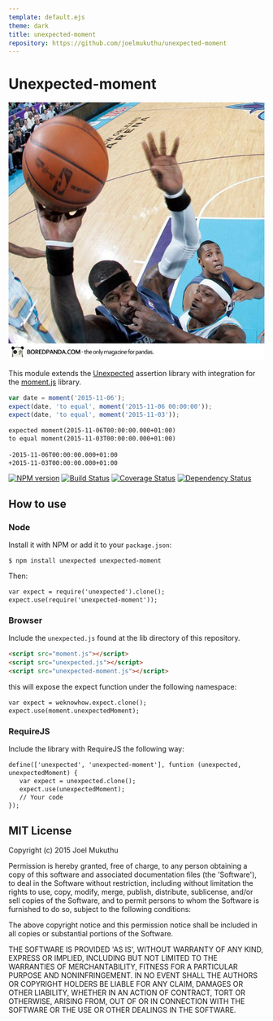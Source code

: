 ```yaml
---
template: default.ejs
theme: dark
title: unexpected-moment
repository: https://github.com/joelmukuthu/unexpected-moment
---
```


# Unexpected-moment

![Unexpected moment :)](unexpectedMoment.jpg)

This module extends the
[Unexpected](https://github.com/unexpectedjs/unexpected) assertion
library with integration for the [moment.js](http://momentjs.com/)
library.

```js
var date = moment('2015-11-06');
expect(date, 'to equal', moment('2015-11-06 00:00:00'));
expect(date, 'to equal', moment('2015-11-03'));
```

```output
expected moment(2015-11-06T00:00:00.000+01:00)
to equal moment(2015-11-03T00:00:00.000+01:00)

-2015-11-06T00:00:00.000+01:00
+2015-11-03T00:00:00.000+01:00
```

[![NPM version](https://badge.fury.io/js/unexpected-moment.svg)](http://badge.fury.io/js/unexpected-moment)
[![Build Status](https://travis-ci.org/unexpectedjs/unexpected-moment.svg?branch=master)](https://travis-ci.org/unexpectedjs/unexpected-moment)
[![Coverage Status](https://coveralls.io/repos/unexpectedjs/unexpected-moment/badge.svg)](https://coveralls.io/r/unexpectedjs/unexpected-moment)
[![Dependency Status](https://david-dm.org/unexpectedjs/unexpected-moment.svg)](https://david-dm.org/unexpectedjs/unexpected-moment)

## How to use

### Node

Install it with NPM or add it to your `package.json`:

```
$ npm install unexpected unexpected-moment
```

Then:

```js#evaluate:false
var expect = require('unexpected').clone();
expect.use(require('unexpected-moment'));
```

### Browser

Include the `unexpected.js` found at the lib directory of this
repository.

```html
<script src="moment.js"></script>
<script src="unexpected.js"></script>
<script src="unexpected-moment.js"></script>
```

this will expose the expect function under the following namespace:

```js#evaluate:false
var expect = weknowhow.expect.clone();
expect.use(moment.unexpectedMoment);
```

### RequireJS

Include the library with RequireJS the following way:

```js#evaluate:false
define(['unexpected', 'unexpected-moment'], funtion (unexpected, unexpectedMoment) {
   var expect = unexpected.clone();
   expect.use(unexpectedMoment);
   // Your code
});
```

## MIT License

Copyright (c) 2015 Joel Mukuthu

Permission is hereby granted, free of charge, to any person obtaining
a copy of this software and associated documentation files (the
'Software'), to deal in the Software without restriction, including
without limitation the rights to use, copy, modify, merge, publish,
distribute, sublicense, and/or sell copies of the Software, and to
permit persons to whom the Software is furnished to do so, subject to
the following conditions:

The above copyright notice and this permission notice shall be
included in all copies or substantial portions of the Software.

THE SOFTWARE IS PROVIDED 'AS IS', WITHOUT WARRANTY OF ANY KIND,
EXPRESS OR IMPLIED, INCLUDING BUT NOT LIMITED TO THE WARRANTIES OF
MERCHANTABILITY, FITNESS FOR A PARTICULAR PURPOSE AND
NONINFRINGEMENT. IN NO EVENT SHALL THE AUTHORS OR COPYRIGHT HOLDERS BE
LIABLE FOR ANY CLAIM, DAMAGES OR OTHER LIABILITY, WHETHER IN AN ACTION
OF CONTRACT, TORT OR OTHERWISE, ARISING FROM, OUT OF OR IN CONNECTION
WITH THE SOFTWARE OR THE USE OR OTHER DEALINGS IN THE SOFTWARE.
